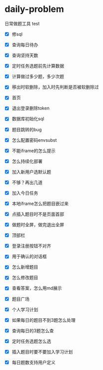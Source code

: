 # daily-problem
日常做题工具
test

- [x] 修sql

- [x] 查询每日待办

- [x] 查询坚持天数

- [x] 定时任务选题前先计算数据

- [x] 计算做过多少题，多少次题

- [x] 移出时软删除，加入时先判断是否被软删除过

- [x] 首页

- [x] 退出登录删除token

- [x] 数据库初始化sql
  
- [x] 题目跳转的bug

- [x] 怎么配置密码envsubst

- [x] 不能iframe的怎么提示
 
- [x] 怎么持续化部署

- [x] 加入新用户选默认题
 
- [x] 不够？再出几道

- [x] 加入今日任务

- [x] 本地iframe怎么把题目嵌过来

- [x] 点插入题目时不是页面首部

- [x] 做题时全屏，做完退出全屏

- [x] 顶部栏

- [x] 登录注册按钮不对齐

- [x] 用于确认的对话框

- [x] 怎么新增题目

- [x] 怎么修改题目

- [x] 查看答案，怎么用md展示

- [x] 题目广场

- [x] 个人学习计划

- [x] 如果每日的题目不到3题怎么处理

- [x] 查询每日的3题怎么查

- [x] 定时任务选题怎么选

- [x] 插入题目时要不要加入学习计划

- [x] 每日题数支持用户定义 

